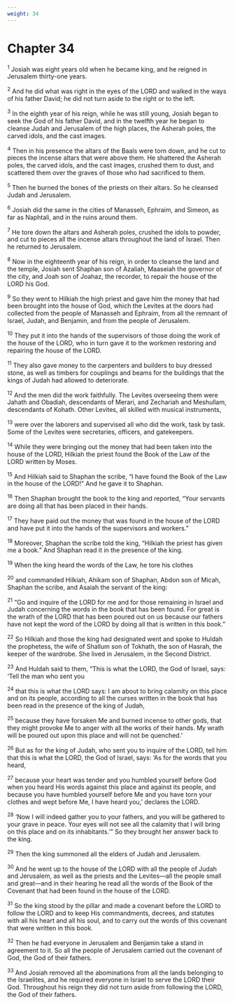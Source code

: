 ```yaml
---
weight: 34
---
```


# Chapter 34

<sup>1</sup> Josiah was eight years old when he became king, and he reigned in Jerusalem thirty-one years. 

<sup>2</sup> And he did what was right in the eyes of the LORD and walked in the ways of his father David; he did not turn aside to the right or to the left. 

<sup>3</sup> In the eighth year of his reign, while he was still young, Josiah began to seek the God of his father David, and in the twelfth year he began to cleanse Judah and Jerusalem of the high places, the Asherah poles, the carved idols, and the cast images. 

<sup>4</sup> Then in his presence the altars of the Baals were torn down, and he cut to pieces the incense altars that were above them. He shattered the Asherah poles, the carved idols, and the cast images, crushed them to dust, and scattered them over the graves of those who had sacrificed to them. 

<sup>5</sup> Then he burned the bones of the priests on their altars. So he cleansed Judah and Jerusalem. 

<sup>6</sup> Josiah did the same in the cities of Manasseh, Ephraim, and Simeon, as far as Naphtali, and in the ruins around them. 

<sup>7</sup> He tore down the altars and Asherah poles, crushed the idols to powder, and cut to pieces all the incense altars throughout the land of Israel. Then he returned to Jerusalem. 

<sup>8</sup> Now in the eighteenth year of his reign, in order to cleanse the land and the temple, Josiah sent Shaphan son of Azaliah, Maaseiah the governor of the city, and Joah son of Joahaz, the recorder, to repair the house of the LORD his God. 

<sup>9</sup> So they went to Hilkiah the high priest and gave him the money that had been brought into the house of God, which the Levites at the doors had collected from the people of Manasseh and Ephraim, from all the remnant of Israel, Judah, and Benjamin, and from the people of Jerusalem. 

<sup>10</sup> They put it into the hands of the supervisors of those doing the work of the house of the LORD, who in turn gave it to the workmen restoring and repairing the house of the LORD. 

<sup>11</sup> They also gave money to the carpenters and builders to buy dressed stone, as well as timbers for couplings and beams for the buildings that the kings of Judah had allowed to deteriorate. 

<sup>12</sup> And the men did the work faithfully. The Levites overseeing them were Jahath and Obadiah, descendants of Merari, and Zechariah and Meshullam, descendants of Kohath. Other Levites, all skilled with musical instruments, 

<sup>13</sup> were over the laborers and supervised all who did the work, task by task. Some of the Levites were secretaries, officers, and gatekeepers. 

<sup>14</sup> While they were bringing out the money that had been taken into the house of the LORD, Hilkiah the priest found the Book of the Law of the LORD written by Moses. 

<sup>15</sup> And Hilkiah said to Shaphan the scribe, “I have found the Book of the Law in the house of the LORD!” And he gave it to Shaphan. 

<sup>16</sup> Then Shaphan brought the book to the king and reported, “Your servants are doing all that has been placed in their hands. 

<sup>17</sup> They have paid out the money that was found in the house of the LORD and have put it into the hands of the supervisors and workers.” 

<sup>18</sup> Moreover, Shaphan the scribe told the king, “Hilkiah the priest has given me a book.” And Shaphan read it in the presence of the king. 

<sup>19</sup> When the king heard the words of the Law, he tore his clothes 

<sup>20</sup> and commanded Hilkiah, Ahikam son of Shaphan, Abdon son of Micah, Shaphan the scribe, and Asaiah the servant of the king: 

<sup>21</sup> “Go and inquire of the LORD for me and for those remaining in Israel and Judah concerning the words in the book that has been found. For great is the wrath of the LORD that has been poured out on us because our fathers have not kept the word of the LORD by doing all that is written in this book.” 

<sup>22</sup> So Hilkiah and those the king had designated went and spoke to Huldah the prophetess, the wife of Shallum son of Tokhath, the son of Hasrah, the keeper of the wardrobe. She lived in Jerusalem, in the Second District. 

<sup>23</sup> And Huldah said to them, “This is what the LORD, the God of Israel, says: ‘Tell the man who sent you 

<sup>24</sup> that this is what the LORD says: I am about to bring calamity on this place and on its people, according to all the curses written in the book that has been read in the presence of the king of Judah, 

<sup>25</sup> because they have forsaken Me and burned incense to other gods, that they might provoke Me to anger with all the works of their hands. My wrath will be poured out upon this place and will not be quenched.’ 

<sup>26</sup> But as for the king of Judah, who sent you to inquire of the LORD, tell him that this is what the LORD, the God of Israel, says: ‘As for the words that you heard, 

<sup>27</sup> because your heart was tender and you humbled yourself before God when you heard His words against this place and against its people, and because you have humbled yourself before Me and you have torn your clothes and wept before Me, I have heard you,’ declares the LORD. 

<sup>28</sup> ‘Now I will indeed gather you to your fathers, and you will be gathered to your grave in peace. Your eyes will not see all the calamity that I will bring on this place and on its inhabitants.’” So they brought her answer back to the king. 

<sup>29</sup> Then the king summoned all the elders of Judah and Jerusalem. 

<sup>30</sup> And he went up to the house of the LORD with all the people of Judah and Jerusalem, as well as the priests and the Levites—all the people small and great—and in their hearing he read all the words of the Book of the Covenant that had been found in the house of the LORD. 

<sup>31</sup> So the king stood by the pillar and made a covenant before the LORD to follow the LORD and to keep His commandments, decrees, and statutes with all his heart and all his soul, and to carry out the words of this covenant that were written in this book. 

<sup>32</sup> Then he had everyone in Jerusalem and Benjamin take a stand in agreement to it. So all the people of Jerusalem carried out the covenant of God, the God of their fathers. 

<sup>33</sup> And Josiah removed all the abominations from all the lands belonging to the Israelites, and he required everyone in Israel to serve the LORD their God. Throughout his reign they did not turn aside from following the LORD, the God of their fathers. 


